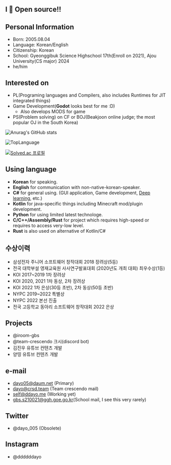 ## I 💜 Open source!!

## Personal Information
* Born: 2005.08.04
* Language: Korean/English
* Citizenship: Korean
* School: Gyeonggibuk Science Highschool 17th(Enroll on 2021), Ajou University(CS major) 2024
* he/him

## Interested on
* PL(Programing languages and Compilers, also includes Runtimes for JIT integrated things)
* Game Development(**Godot** looks best for me :D)
  + Also develops MODS for game
* PS(Problem solving) on CF or BOJ(Beakjoon online judge; the most popular OJ in the South Korea)

![Anurag's GitHub stats](https://github-readme-stats.vercel.app/api?username=dayo05&show_icons=true&theme=radical)

![TopLanguage](https://github-readme-stats.vercel.app/api/top-langs/?username=dayo05&langs_count=10&layout=compact&theme=radical")

[![Solved.ac 프로필](http://mazassumnida.wtf/api/v2/generate_badge?boj=dayo05)](https://solved.ac/dayo05)

## Using language
* **Korean** for speaking.
* **English** for communication with non-native-korean-speaker.
* **C#** for general using. (GUI application, Game development, [Deep learning](https://github.com/dotnet/TorchSharp), etc.)
* **Kotlin** for java-specific things including Minecraft mod/plugin development.
* **Python** for using limited latest technologe.
* **C/C++/Assembly/Rust** for project which requires high-speed or requires to access very-low level.
* **Rust** is also used on alternative of Kotlin/C#

## 수상이력
* 삼성전자 주니어 소프트웨어 창작대회 2018 장려상(5등)
* 전국 대학부설 영재교육원 사사연구발표대회 (2020년도 개최 대회) 최우수상(1등)
* KOI 2017~2019 1차 장려상
* KOI 2020, 2021 1차 동상, 2차 장려상
* KOI 2022 1차 은상(30등 초반), 2차 동상(50등 초반)
* NYPC 2019~2022 특별상
* NYPC 2022 본선 진출
* 전국 고등학교 동아리 소프트웨어 창작대회 2022 은상

## Projects
* @iroom-gbs
* @team-crescendo 크시(discord bot)
* 김진우 유튜브 컨텐츠 개발
* 양띵 유튜브 컨텐츠 개발

## e-mail
 - dayo05@daum.net (Primary)
 - dayo@crsd.team (Team crescendo mail)
 - self@ddayo.me (Working yet)
 - gbs.s210021@ggh.goe.go.kr(School mail, I see this very rarely)

## Twitter
 - @dayo_005 (Obsolete)

## Instagram
 - @ddddddayo
